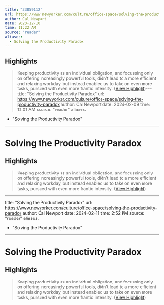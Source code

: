 ```yaml
---
title: "33859112"
url: https://www.newyorker.com/culture/office-space/solving-the-productivity-paradox
author: Cal Newport
date: 2023-12-10
time: 11:22 AM
source: "reader"
aliases:
  - Solving the Productivity Paradox
---
```

## Highlights
> Keeping productivity as an individual obligation, and focussing only on offering increasingly powerful tools, didn’t lead to a more efficient and relaxing workday, but instead enabled us to take on even more tasks, pursued with even more frantic intensity. ([View Highlight](https://read.readwise.io/read/01hee70s3fpbyfvvbcgyb87zgj))---
title: "Solving the Productivity Paradox"
url: https://www.newyorker.com/culture/office-space/solving-the-productivity-paradox
author: Cal Newport
date: 2024-02-09
time: 12:01 AM
source: "reader"
aliases:
  - "Solving the Productivity Paradox"
---
# Solving the Productivity Paradox

## Highlights
> Keeping productivity as an individual obligation, and focussing only on offering increasingly powerful tools, didn’t lead to a more efficient and relaxing workday, but instead enabled us to take on even more tasks, pursued with even more frantic intensity. ([View Highlight](https://read.readwise.io/read/01hee70s3fpbyfvvbcgyb87zgj))

---
title: "Solving the Productivity Paradox"
url: https://www.newyorker.com/culture/office-space/solving-the-productivity-paradox
author: Cal Newport
date: 2024-02-11
time: 2:52 PM
source: "reader"
aliases:
  - "Solving the Productivity Paradox"
---
# Solving the Productivity Paradox

## Highlights
> Keeping productivity as an individual obligation, and focussing only on offering increasingly powerful tools, didn’t lead to a more efficient and relaxing workday, but instead enabled us to take on even more tasks, pursued with even more frantic intensity. ([View Highlight](https://read.readwise.io/read/01hee70s3fpbyfvvbcgyb87zgj))


